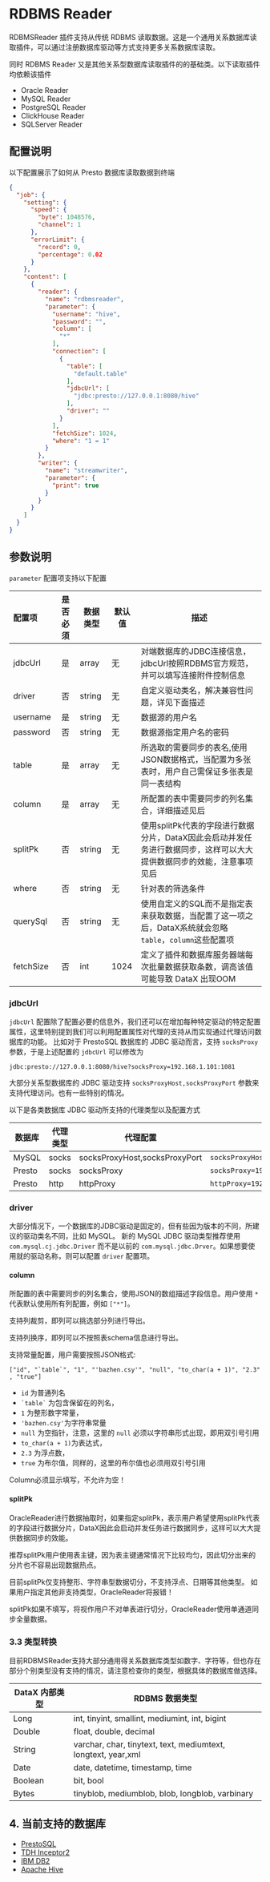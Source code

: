 # RDBMS Reader

RDBMSReader 插件支持从传统 RDBMS 读取数据。这是一个通用关系数据库读取插件，可以通过注册数据库驱动等方式支持更多关系数据库读取。

同时 RDBMS Reader 又是其他关系型数据库读取插件的的基础类。以下读取插件均依赖该插件

- Oracle Reader
- MySQL Reader
- PostgreSQL Reader
- ClickHouse Reader
- SQLServer Reader

## 配置说明

以下配置展示了如何从 Presto 数据库读取数据到终端

```json
{
  "job": {
    "setting": {
      "speed": {
        "byte": 1048576,
        "channel": 1
      },
      "errorLimit": {
        "record": 0,
        "percentage": 0.02
      }
    },
    "content": [
      {
        "reader": {
          "name": "rdbmsreader",
          "parameter": {
            "username": "hive",
            "password": "",
            "column": [
              "*"
            ],
            "connection": [
              {
                "table": [
                  "default.table"
                ],
                "jdbcUrl": [
                  "jdbc:presto://127.0.0.1:8080/hive"
                ],
                "driver": ""
              }
            ],
            "fetchSize": 1024,
            "where": "1 = 1"
          }
        },
        "writer": {
          "name": "streamwriter",
          "parameter": {
            "print": true
          }
        }
      }
    ]
  }
}

```

## 参数说明

`parameter` 配置项支持以下配置

| 配置项          | 是否必须  | 数据类型 | 默认值 |         描述   |
| :--------------| :------: | ------ |--------|------------- |
| jdbcUrl         |    是    |  array    | 无     | 对端数据库的JDBC连接信息，jdbcUrl按照RDBMS官方规范，并可以填写连接附件控制信息 |
| driver          |   否     |  string   | 无      | 自定义驱动类名，解决兼容性问题，详见下面描述 |
| username        |    是    |  string     | 无     | 数据源的用户名 |
| password        |    否    |  string     | 无     | 数据源指定用户名的密码 |
| table           |    是    |  array     | 无     | 所选取的需要同步的表名,使用JSON数据格式，当配置为多张表时，用户自己需保证多张表是同一表结构 |
| column          |    是    |  array     | 无     |  所配置的表中需要同步的列名集合，详细描述见后 |
| splitPk         |    否    |  string     | 无     | 使用splitPk代表的字段进行数据分片，DataX因此会启动并发任务进行数据同步，这样可以大大提供数据同步的效能，注意事项见后|
| where           |    否    |  string     | 无     | 针对表的筛选条件 |
| querySql        |    否    |  string     | 无     | 使用自定义的SQL而不是指定表来获取数据，当配置了这一项之后，DataX系统就会忽略 `table`，`column`这些配置项 |
| fetchSize       |    否    |   int      | 1024   |  定义了插件和数据库服务器端每次批量数据获取条数，调高该值可能导致 DataX 出现OOM |

### jdbcUrl

`jdbcUrl` 配置除了配置必要的信息外，我们还可以在增加每种特定驱动的特定配置属性，这里特别提到我们可以利用配置属性对代理的支持从而实现通过代理访问数据库的功能。 比如对于 PrestoSQL 数据库的 JDBC 驱动而言，支持 `socksProxy` 参数，于是上述配置的 `jdbcUrl` 可以修改为

`jdbc:presto://127.0.0.1:8080/hive?socksProxy=192.168.1.101:1081`

大部分关系型数据库的 JDBC 驱动支持 `socksProxyHost,socksProxyPort` 参数来支持代理访问。也有一些特别的情况。

以下是各类数据库 JDBC 驱动所支持的代理类型以及配置方式

| 数据库 | 代理类型    | 代理配置                       |   例子        |
| ------| ----------| -----------------------------|--------------------|
| MySQL | socks     | socksProxyHost,socksProxyPort | `socksProxyHost=192.168.1.101&socksProxyPort=1081` |
| Presto | socks    | socksProxy   | `socksProxy=192.168.1.101:1081` |
| Presto | http     | httpProxy   | `httpProxy=192.168.1.101:3128` |

### driver 

大部分情况下，一个数据库的JDBC驱动是固定的，但有些因为版本的不同，所建议的驱动类名不同，比如 MySQL。
新的 MySQL JDBC 驱动类型推荐使用 `com.mysql.cj.jdbc.Driver` 而不是以前的 `com.mysql.jdbc.Drver`。如果想要使用就的驱动名称，则可以配置 `driver` 配置项。

#### column

所配置的表中需要同步的列名集合，使用JSON的数组描述字段信息。用户使用 `*` 代表默认使用所有列配置，例如 `["*"]`。

支持列裁剪，即列可以挑选部分列进行导出。

支持列换序，即列可以不按照表schema信息进行导出。

支持常量配置，用户需要按照JSON格式:

``["id", "`table`", "1", "'bazhen.csy'", "null", "to_char(a + 1)", "2.3" , "true"]``

- `id` 为普通列名
- `` `table` `` 为包含保留在的列名，
- `1` 为整形数字常量，
- `'bazhen.csy'`为字符串常量
- `null` 为空指针，注意，这里的 `null` 必须以字符串形式出现，即用双引号引用
- `to_char(a + 1)`为表达式，
- `2.3` 为浮点数，
- `true` 为布尔值，同样的，这里的布尔值也必须用双引号引用

Column必须显示填写，不允许为空！

#### splitPk

OracleReader进行数据抽取时，如果指定splitPk，表示用户希望使用splitPk代表的字段进行数据分片，DataX因此会启动并发任务进行数据同步，这样可以大大提供数据同步的效能。

推荐splitPk用户使用表主键，因为表主键通常情况下比较均匀，因此切分出来的分片也不容易出现数据热点。

目前splitPk仅支持整形、字符串型数据切分，不支持浮点、日期等其他类型。 如果用户指定其他非支持类型，OracleReader将报错！

splitPk如果不填写，将视作用户不对单表进行切分，OracleReader使用单通道同步全量数据。

### 3.3 类型转换

目前RDBMSReader支持大部分通用得关系数据库类型如数字、字符等，但也存在部分个别类型没有支持的情况，请注意检查你的类型，根据具体的数据库做选择。

| DataX 内部类型| RDBMS 数据类型    |
| -------- | -----  |
| Long     |int, tinyint, smallint, mediumint, int, bigint|
| Double   |float, double, decimal|
| String   |varchar, char, tinytext, text, mediumtext, longtext, year,xml   |
| Date     |date, datetime, timestamp, time    |
| Boolean  |bit, bool   |
| Bytes    |tinyblob, mediumblob, blob, longblob, varbinary    |


## 4. 当前支持的数据库

- [PrestoSQL](https://prestosql.io)
- [TDH Inceptor2](http://transwarp.io/transwarp/)
- [IBM DB2](https://www.ibm.com/analytics/db2)
- [Apache Hive](https://hive.apache.org)